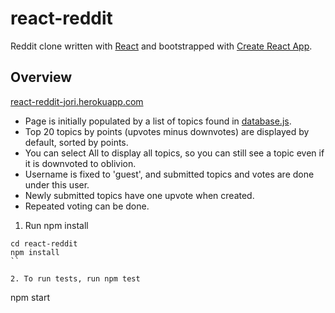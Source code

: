 # react-reddit
Reddit clone written with [React](https://facebook.github.io/react) and bootstrapped with [Create React App](https://github.com/facebookincubator/create-react-app).

## Overview
[react-reddit-jori.herokuapp.com](http://react-reddit-jori.herokuapp.com)
- Page is initially populated by a list of topics found in [database.js](src/database.js).
- Top 20 topics by points (upvotes minus downvotes) are displayed by default, sorted by points.
- You can select All to display all topics, so you can still see a topic even if it is downvoted to oblivion.
- Username is fixed to 'guest', and submitted topics and votes are done under this user.
- Newly submitted topics have one upvote when created.
- Repeated voting can be done.


1. Run npm install
```
cd react-reddit
npm install
``

2. To run tests, run npm test
```
npm start
```
